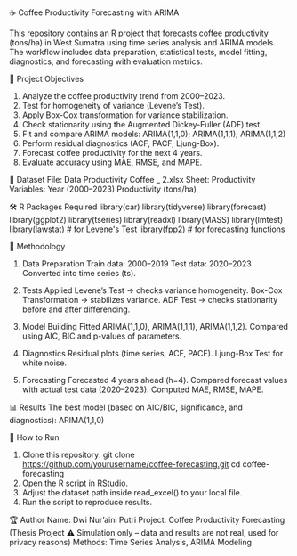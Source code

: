 ☕ Coffee Productivity Forecasting with ARIMA

This repository contains an R project that forecasts coffee productivity (tons/ha) in West Sumatra using time series analysis and ARIMA models.
The workflow includes data preparation, statistical tests, model fitting, diagnostics, and forecasting with evaluation metrics.

📌 Project Objectives
1. Analyze the coffee productivity trend from 2000–2023.
2. Test for homogeneity of variance (Levene’s Test).
3. Apply Box-Cox transformation for variance stabilization.
4. Check stationarity using the Augmented Dickey-Fuller (ADF) test.
5. Fit and compare ARIMA models: ARIMA(1,1,0); ARIMA(1,1,1); ARIMA(1,1,2)
6. Perform residual diagnostics (ACF, PACF, Ljung-Box).
7. Forecast coffee productivity for the next 4 years.
8. Evaluate accuracy using MAE, RMSE, and MAPE.

📂 Dataset
File: Data Productivity Coffee _ 2.xlsx
Sheet: Productivity
Variables:
Year (2000–2023)
Productivity (tons/ha)

🛠️ R Packages Required
library(car)
library(tidyverse)
library(forecast)
library(ggplot2)
library(tseries)
library(readxl)
library(MASS)
library(lmtest)
library(lawstat) # for Levene's Test
library(fpp2)    # for forecasting functions

🔎 Methodology
1. Data Preparation
Train data: 2000–2019
Test data: 2020–2023
Converted into time series (ts).

2. Tests Applied
Levene’s Test → checks variance homogeneity.
Box-Cox Transformation → stabilizes variance.
ADF Test → checks stationarity before and after differencing.

3. Model Building
Fitted ARIMA(1,1,0), ARIMA(1,1,1), ARIMA(1,1,2).
Compared using AIC, BIC and p-values of parameters.

4. Diagnostics
Residual plots (time series, ACF, PACF).
Ljung-Box Test for white noise.

5. Forecasting
Forecasted 4 years ahead (h=4).
Compared forecast values with actual test data (2020–2023).
Computed MAE, RMSE, MAPE.

📊 Results
The best model (based on AIC/BIC, significance, and diagnostics):
ARIMA(1,1,0)

🚀 How to Run
1. Clone this repository:
git clone https://github.com/yourusername/coffee-forecasting.git
cd coffee-forecasting
2. Open the R script in RStudio.
3. Adjust the dataset path inside read_excel() to your local file.
4. Run the script to reproduce results.

🏆 Author
Name: Dwi Nur’aini Putri
Project: Coffee Productivity Forecasting (Thesis Project ⚠️ Simulation only – data and results are not real, used for privacy reasons)
Methods: Time Series Analysis, ARIMA Modeling
